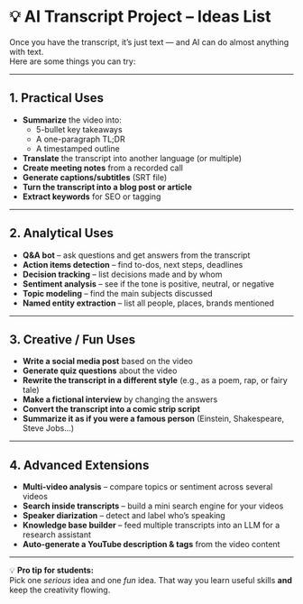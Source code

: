 # 💡 AI Transcript Project – Ideas List

Once you have the transcript, it’s just text — and AI can do almost anything with text.  
Here are some things you can try:

---

## 1. Practical Uses
- **Summarize** the video into:
  - 5-bullet key takeaways
  - A one-paragraph TL;DR
  - A timestamped outline
- **Translate** the transcript into another language (or multiple)
- **Create meeting notes** from a recorded call
- **Generate captions/subtitles** (SRT file)
- **Turn the transcript into a blog post or article**
- **Extract keywords** for SEO or tagging

---

## 2. Analytical Uses
- **Q&A bot** – ask questions and get answers from the transcript
- **Action items detection** – find to-dos, next steps, deadlines
- **Decision tracking** – list decisions made and by whom
- **Sentiment analysis** – see if the tone is positive, neutral, or negative
- **Topic modeling** – find the main subjects discussed
- **Named entity extraction** – list all people, places, brands mentioned

---

## 3. Creative / Fun Uses
- **Write a social media post** based on the video
- **Generate quiz questions** about the video
- **Rewrite the transcript in a different style** (e.g., as a poem, rap, or fairy tale)
- **Make a fictional interview** by changing the answers
- **Convert the transcript into a comic strip script**
- **Summarize it as if you were a famous person** (Einstein, Shakespeare, Steve Jobs…)

---

## 4. Advanced Extensions
- **Multi-video analysis** – compare topics or sentiment across several videos
- **Search inside transcripts** – build a mini search engine for your videos
- **Speaker diarization** – detect and label who’s speaking
- **Knowledge base builder** – feed multiple transcripts into an LLM for a research assistant
- **Auto-generate a YouTube description & tags** from the video content

---

💡 **Pro tip for students:**  
Pick one *serious* idea and one *fun* idea. That way you learn useful skills **and** keep the creativity flowing.
